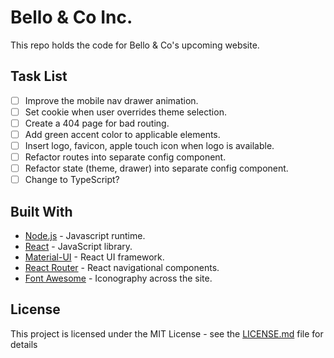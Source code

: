 # Bello & Co Inc.

This repo holds the code for Bello & Co's upcoming website.

## Task List

- [ ] Improve the mobile nav drawer animation.
- [ ] Set cookie when user overrides theme selection.
- [ ] Create a 404 page for bad routing.
- [ ] Add green accent color to applicable elements.
- [ ] Insert logo, favicon, apple touch icon when logo is available.
- [ ] Refactor routes into separate config component.
- [ ] Refactor state (theme, drawer) into separate config component.
- [ ] Change to TypeScript?

## Built With

- [Node.js](https://nodejs.org/en/) - Javascript runtime.
- [React](https://reactjs.org/) - JavaScript library.
- [Material-UI](https://material-ui.com/) - React UI framework.
- [React Router](https://reactrouter.com/) - React navigational components.
- [Font Awesome](https://fontawesome.com/) - Iconography across the site.

## License

This project is licensed under the MIT License - see the [LICENSE.md](LICENSE) file for details
